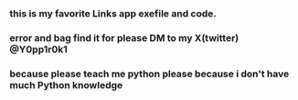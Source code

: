 ### this is my favorite Links app exefile and code.
### error and bag find it for please DM to my X(twitter) @Y0pp1r0k1
### because please teach me python please because i don't have much Python knowledge 
